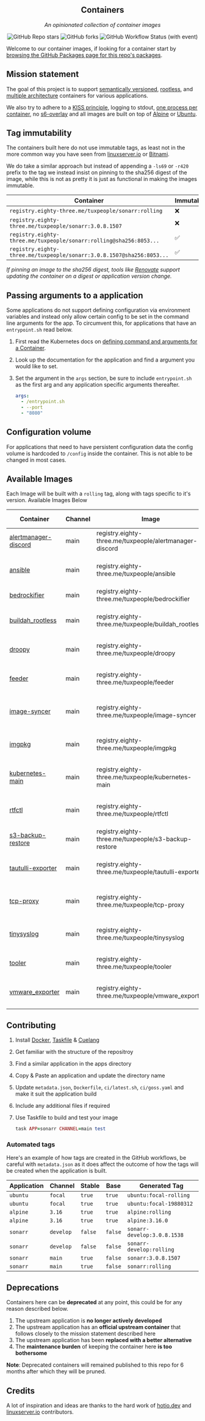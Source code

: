 <!---
NOTE: AUTO-GENERATED FILE
to edit this file, instead edit its template at: ./github/scripts/templates/README.md.j2
-->
<div align="center">


## Containers

_An opinionated collection of container images_

</div>

<div align="center">

![GitHub Repo stars](https://img.shields.io/github/stars/tuxpeople/containers?style=for-the-badge)
![GitHub forks](https://img.shields.io/github/forks/tuxpeople/containers?style=for-the-badge)
![GitHub Workflow Status (with event)](https://img.shields.io/github/actions/workflow/status/tuxpeople/containers/release-scheduled.yaml?style=for-the-badge&label=Scheduled%20Release)

</div>

Welcome to our container images, if looking for a container start by [browsing the GitHub Packages page for this repo's packages](https://github.com/tuxpeople?tab=packages&repo_name=containers).

## Mission statement

The goal of this project is to support [semantically versioned](https://semver.org/), [rootless](https://rootlesscontaine.rs/), and [multiple architecture](https://www.docker.com/blog/multi-arch-build-and-images-the-simple-way/) containers for various applications.

We also try to adhere to a [KISS principle](https://en.wikipedia.org/wiki/KISS_principle), logging to stdout, [one process per container](https://testdriven.io/tips/59de3279-4a2d-4556-9cd0-b444249ed31e/), no [s6-overlay](https://github.com/just-containers/s6-overlay) and all images are built on top of [Alpine](https://hub.docker.com/_/alpine) or [Ubuntu](https://hub.docker.com/_/ubuntu).

## Tag immutability

The containers built here do not use immutable tags, as least not in the more common way you have seen from [linuxserver.io](https://fleet.linuxserver.io/) or [Bitnami](https://bitnami.com/stacks/containers).

We do take a similar approach but instead of appending a `-ls69` or `-r420` prefix to the tag we instead insist on pinning to the sha256 digest of the image, while this is not as pretty it is just as functional in making the images immutable.

| Container                                          | Immutable |
|----------------------------------------------------|-----------|
| `registry.eighty-three.me/tuxpeople/sonarr:rolling`                   | ❌         |
| `registry.eighty-three.me/tuxpeople/sonarr:3.0.8.1507`                | ❌         |
| `registry.eighty-three.me/tuxpeople/sonarr:rolling@sha256:8053...`    | ✅         |
| `registry.eighty-three.me/tuxpeople/sonarr:3.0.8.1507@sha256:8053...` | ✅         |

_If pinning an image to the sha256 digest, tools like [Renovate](https://github.com/renovatebot/renovate) support updating the container on a digest or application version change._

## Passing arguments to a application

Some applications do not support defining configuration via environment variables and instead only allow certain config to be set in the command line arguments for the app. To circumvent this, for applications that have an `entrypoint.sh` read below.

1. First read the Kubernetes docs on [defining command and arguments for a Container](https://kubernetes.io/docs/tasks/inject-data-application/define-command-argument-container/).
2. Look up the documentation for the application and find a argument you would like to set.
3. Set the argument in the `args` section, be sure to include `entrypoint.sh` as the first arg and any application specific arguments thereafter.

    ```yaml
    args:
      - /entrypoint.sh
      - --port
      - "8080"
    ```

## Configuration volume

For applications that need to have persistent configuration data the config volume is hardcoded to `/config` inside the container. This is not able to be changed in most cases.

## Available Images

Each Image will be built with a `rolling` tag, along with tags specific to it's version. Available Images Below

Container | Channel | Image | Latest Tags
--- | --- | --- | ---
[alertmanager-discord](https://github.com/tuxpeople/containers/pkgs/container/alertmanager-discord) | main | registry.eighty-three.me/tuxpeople/alertmanager-discord |![git-89ef841](https://img.shields.io/badge/git--89ef841-blue?style=flat-square) ![rolling](https://img.shields.io/badge/rolling-blue?style=flat-square)
[ansible](https://github.com/tuxpeople/containers/pkgs/container/ansible) | main | registry.eighty-three.me/tuxpeople/ansible |![10](https://img.shields.io/badge/10-blue?style=flat-square) ![10.2](https://img.shields.io/badge/10.2-blue?style=flat-square) ![10.2.0](https://img.shields.io/badge/10.2.0-blue?style=flat-square) ![rolling](https://img.shields.io/badge/rolling-blue?style=flat-square)
[bedrockifier](https://github.com/tuxpeople/containers/pkgs/container/bedrockifier) | main | registry.eighty-three.me/tuxpeople/bedrockifier |![latest](https://img.shields.io/badge/latest-green?style=flat-square) ![rolling](https://img.shields.io/badge/rolling-blue?style=flat-square)
[buildah_rootless](https://github.com/tuxpeople/containers/pkgs/container/buildah_rootless) | main | registry.eighty-three.me/tuxpeople/buildah_rootless |![1](https://img.shields.io/badge/1-blue?style=flat-square) ![1.36](https://img.shields.io/badge/1.36-blue?style=flat-square) ![1.36.0](https://img.shields.io/badge/1.36.0-blue?style=flat-square) ![rolling](https://img.shields.io/badge/rolling-blue?style=flat-square)
[droopy](https://github.com/tuxpeople/containers/pkgs/container/droopy) | main | registry.eighty-three.me/tuxpeople/droopy |![git-7a9c7bc](https://img.shields.io/badge/git--7a9c7bc-blue?style=flat-square) ![rolling](https://img.shields.io/badge/rolling-blue?style=flat-square)
[feeder](https://github.com/tuxpeople/containers/pkgs/container/feeder) | main | registry.eighty-three.me/tuxpeople/feeder |![0](https://img.shields.io/badge/0-blue?style=flat-square) ![0.0](https://img.shields.io/badge/0.0-blue?style=flat-square) ![0.0.1](https://img.shields.io/badge/0.0.1-blue?style=flat-square) ![rolling](https://img.shields.io/badge/rolling-blue?style=flat-square)
[image-syncer](https://github.com/tuxpeople/containers/pkgs/container/image-syncer) | main | registry.eighty-three.me/tuxpeople/image-syncer |![1](https://img.shields.io/badge/1-blue?style=flat-square) ![1.5](https://img.shields.io/badge/1.5-blue?style=flat-square) ![1.5.5](https://img.shields.io/badge/1.5.5-blue?style=flat-square) ![rolling](https://img.shields.io/badge/rolling-blue?style=flat-square)
[imgpkg](https://github.com/tuxpeople/containers/pkgs/container/imgpkg) | main | registry.eighty-three.me/tuxpeople/imgpkg |![0](https://img.shields.io/badge/0-blue?style=flat-square) ![0.44](https://img.shields.io/badge/0.44-blue?style=flat-square) ![0.44.0](https://img.shields.io/badge/0.44.0-blue?style=flat-square) ![rolling](https://img.shields.io/badge/rolling-blue?style=flat-square)
[kubernetes-main](https://github.com/tuxpeople/containers/pkgs/container/kubernetes-main) | main | registry.eighty-three.me/tuxpeople/kubernetes-main |![1](https://img.shields.io/badge/1-blue?style=flat-square) ![1.32](https://img.shields.io/badge/1.32-blue?style=flat-square) ![1.32.0](https://img.shields.io/badge/1.32.0-blue?style=flat-square) ![rolling](https://img.shields.io/badge/rolling-blue?style=flat-square)
[rtfctl](https://github.com/tuxpeople/containers/pkgs/container/rtfctl) | main | registry.eighty-three.me/tuxpeople/rtfctl |![1](https://img.shields.io/badge/1-blue?style=flat-square) ![1.0](https://img.shields.io/badge/1.0-blue?style=flat-square) ![1.0.79](https://img.shields.io/badge/1.0.79-blue?style=flat-square) ![rolling](https://img.shields.io/badge/rolling-blue?style=flat-square)
[s3-backup-restore](https://github.com/tuxpeople/containers/pkgs/container/s3-backup-restore) | main | registry.eighty-three.me/tuxpeople/s3-backup-restore |![git-62c88f9](https://img.shields.io/badge/git--62c88f9-blue?style=flat-square) ![rolling](https://img.shields.io/badge/rolling-blue?style=flat-square)
[tautulli-exporter](https://github.com/tuxpeople/containers/pkgs/container/tautulli-exporter) | main | registry.eighty-three.me/tuxpeople/tautulli-exporter |![0](https://img.shields.io/badge/0-blue?style=flat-square) ![0.1](https://img.shields.io/badge/0.1-blue?style=flat-square) ![0.1.0](https://img.shields.io/badge/0.1.0-blue?style=flat-square) ![rolling](https://img.shields.io/badge/rolling-blue?style=flat-square)
[tcp-proxy](https://github.com/tuxpeople/containers/pkgs/container/tcp-proxy) | main | registry.eighty-three.me/tuxpeople/tcp-proxy |![1](https://img.shields.io/badge/1-blue?style=flat-square) ![1.1](https://img.shields.io/badge/1.1-blue?style=flat-square) ![1.1.0](https://img.shields.io/badge/1.1.0-blue?style=flat-square) ![rolling](https://img.shields.io/badge/rolling-blue?style=flat-square)
[tinysyslog](https://github.com/tuxpeople/containers/pkgs/container/tinysyslog) | main | registry.eighty-three.me/tuxpeople/tinysyslog |![1](https://img.shields.io/badge/1-blue?style=flat-square) ![1.1](https://img.shields.io/badge/1.1-blue?style=flat-square) ![1.1.0](https://img.shields.io/badge/1.1.0-blue?style=flat-square) ![rolling](https://img.shields.io/badge/rolling-blue?style=flat-square)
[tooler](https://github.com/tuxpeople/containers/pkgs/container/tooler) | main | registry.eighty-three.me/tuxpeople/tooler |![git-789cbe8](https://img.shields.io/badge/git--789cbe8-blue?style=flat-square) ![rolling](https://img.shields.io/badge/rolling-blue?style=flat-square)
[vmware_exporter](https://github.com/tuxpeople/containers/pkgs/container/vmware_exporter) | main | registry.eighty-three.me/tuxpeople/vmware_exporter |![0](https://img.shields.io/badge/0-blue?style=flat-square) ![0.18](https://img.shields.io/badge/0.18-blue?style=flat-square) ![0.18.4](https://img.shields.io/badge/0.18.4-blue?style=flat-square) ![rolling](https://img.shields.io/badge/rolling-blue?style=flat-square)


## Contributing

1. Install [Docker](https://docs.docker.com/get-docker/), [Taskfile](https://taskfile.dev/) & [Cuelang](https://cuelang.org/)
2. Get familiar with the structure of the repositroy
3. Find a similar application in the apps directory
4. Copy & Paste an application and update the directory name
5. Update `metadata.json`, `Dockerfile`, `ci/latest.sh`, `ci/goss.yaml` and make it suit the application build
6. Include any additional files if required
7. Use Taskfile to build and test your image

    ```ruby
    task APP=sonarr CHANNEL=main test
    ```

### Automated tags

Here's an example of how tags are created in the GitHub workflows, be careful with `metadata.json` as it does affect the outcome of how the tags will be created when the application is built.

| Application | Channel   | Stable  | Base    | Generated Tag               |
|-------------|-----------|---------|---------|-----------------------------|
| `ubuntu`    | `focal`   | `true`  | `true`  | `ubuntu:focal-rolling`      |
| `ubuntu`    | `focal`   | `true`  | `true`  | `ubuntu:focal-19880312`     |
| `alpine`    | `3.16`    | `true`  | `true`  | `alpine:rolling`            |
| `alpine`    | `3.16`    | `true`  | `true`  | `alpine:3.16.0`             |
| `sonarr`    | `develop` | `false` | `false` | `sonarr-develop:3.0.8.1538` |
| `sonarr`    | `develop` | `false` | `false` | `sonarr-develop:rolling`    |
| `sonarr`    | `main`    | `true`  | `false` | `sonarr:3.0.8.1507`         |
| `sonarr`    | `main`    | `true`  | `false` | `sonarr:rolling`            |

## Deprecations

Containers here can be **deprecated** at any point, this could be for any reason described below.

1. The upstream application is **no longer actively developed**
2. The upstream application has an **official upstream container** that follows closely to the mission statement described here
3. The upstream application has been **replaced with a better alternative**
4. The **maintenance burden** of keeping the container here **is too bothersome**

**Note**: Deprecated containers will remained published to this repo for 6 months after which they will be pruned.
## Credits

A lot of inspiration and ideas are thanks to the hard work of [hotio.dev](https://hotio.dev/) and [linuxserver.io](https://www.linuxserver.io/) contributors.
